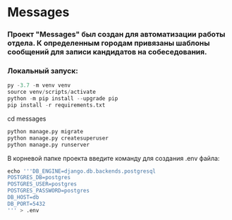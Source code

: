 # Messages


### Проект "**Messages**" был создан для автоматизации работы отдела. К определенным городам привязаны шаблоны сообщений для записи кандидатов на собеседования.

### Локальный запуск:
```python
py -3.7 -m venv venv
source venv/scripts/activate
python -m pip install --upgrade pip
pip install -r requirements.txt
```
cd messages
```python
python manage.py migrate
python manage.py createsuperuser
python manage.py runserver
```









В корневой папке проекта введите команду для создания .env файла:

```py
echo '''DB_ENGINE=django.db.backends.postgresql
POSTGRES_DB=postgres
POSTGRES_USER=postgres
POSTGRES_PASSWORD=postgres
DB_HOST=db
DB_PORT=5432
''' > .env
```
